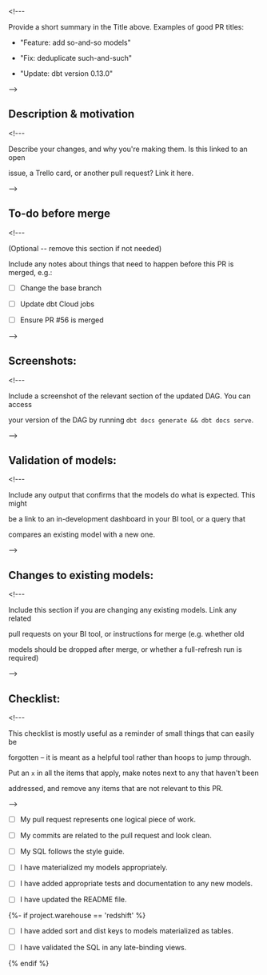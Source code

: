 
&lt;!---

Provide a short summary in the Title above. Examples of good PR titles:

* "Feature: add so-and-so models"

* "Fix: deduplicate such-and-such"

* "Update: dbt version 0.13.0"

-->

## Description & motivation

&lt;!---

Describe your changes, and why you're making them. Is this linked to an open

issue, a Trello card, or another pull request? Link it here.

-->

## To-do before merge

&lt;!---

(Optional -- remove this section if not needed)

Include any notes about things that need to happen before this PR is merged, e.g.:

- [ ] Change the base branch

- [ ] Update dbt Cloud jobs

- [ ] Ensure PR #56 is merged

-->

## Screenshots:

&lt;!---

Include a screenshot of the relevant section of the updated DAG. You can access

your version of the DAG by running `dbt docs generate && dbt docs serve`.

-->

## Validation of models:

&lt;!---

Include any output that confirms that the models do what is expected. This might

be a link to an in-development dashboard in your BI tool, or a query that

compares an existing model with a new one.

-->

## Changes to existing models:

&lt;!---

Include this section if you are changing any existing models. Link any related

pull requests on your BI tool, or instructions for merge (e.g. whether old

models should be dropped after merge, or whether a full-refresh run is required)

-->

## Checklist:

&lt;!---

This checklist is mostly useful as a reminder of small things that can easily be

forgotten – it is meant as a helpful tool rather than hoops to jump through.

Put an `x` in all the items that apply, make notes next to any that haven't been

addressed, and remove any items that are not relevant to this PR.

-->

- [ ] My pull request represents one logical piece of work.

- [ ] My commits are related to the pull request and look clean.

- [ ] My SQL follows the style guide.

- [ ] I have materialized my models appropriately.

- [ ] I have added appropriate tests and documentation to any new models.

- [ ] I have updated the README file.

{%- if project.warehouse == 'redshift' %}

- [ ] I have added sort and dist keys to models materialized as tables.

- [ ] I have validated the SQL in any late-binding views.

{% endif %}



